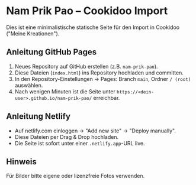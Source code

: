 # Nam Prik Pao – Cookidoo Import
Dies ist eine minimalistische statische Seite für den Import in Cookidoo ("Meine Kreationen").

## Anleitung GitHub Pages
1. Neues Repository auf GitHub erstellen (z.B. `nam-prik-pao`).
2. Diese Dateien (`index.html`) ins Repository hochladen und committen.
3. In den Repository-Einstellungen → Pages: Branch `main`, Ordner `/ (root)` auswählen.
4. Nach wenigen Minuten ist die Seite unter `https://<dein-user>.github.io/nam-prik-pao/` erreichbar.

## Anleitung Netlify
- Auf netlify.com einloggen → "Add new site" → "Deploy manually".
- Diese Dateien per Drag & Drop hochladen.
- Die Seite ist sofort unter einer `.netlify.app`-URL live.

## Hinweis
Für Bilder bitte eigene oder lizenzfreie Fotos verwenden.
